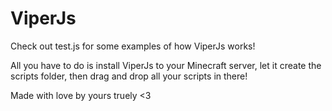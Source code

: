 # ViperJs
Check out test.js for some examples of how ViperJs works!

All you have to do is install ViperJs to your Minecraft server, let it create the scripts folder, then drag and drop all your scripts in there!

Made with love by yours truely <3